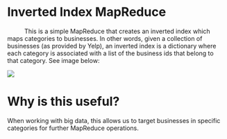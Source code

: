 # Inverted Index MapReduce

&nbsp;&nbsp;&nbsp;&nbsp;&nbsp;&nbsp;&nbsp;&nbsp;&nbsp;&nbsp;This is a simple MapReduce that creates an inverted index which maps categories to businesses. In other words, given a collection of businesses (as provided by Yelp), an inverted index is a dictionary where each category is associated with a list of the business ids that belong to that category. See image below:

![](https://i.imgur.com/RLzhgdr.png)

# Why is this useful?
When working with big data, this allows us to target businesses in specific categories for further MapReduce operations.
